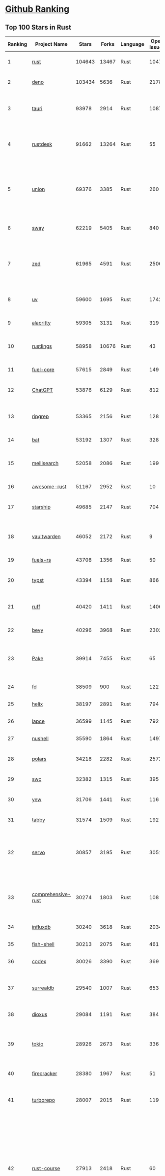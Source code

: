 [Github Ranking](../README.md)
==========

## Top 100 Stars in Rust

| Ranking | Project Name | Stars | Forks | Language | Open Issues | Description | Last Commit |
| ------- | ------------ | ----- | ----- | -------- | ----------- | ----------- | ----------- |
| 1 | [rust](https://github.com/rust-lang/rust) | 104643 | 13467 | Rust | 10477 | Empowering everyone to build reliable and efficient software. | 2025-06-28T18:00:47Z |
| 2 | [deno](https://github.com/denoland/deno) | 103434 | 5636 | Rust | 2178 | A modern runtime for JavaScript and TypeScript. | 2025-06-28T17:03:21Z |
| 3 | [tauri](https://github.com/tauri-apps/tauri) | 93978 | 2914 | Rust | 1087 | Build smaller, faster, and more secure desktop and mobile applications with a web frontend. | 2025-06-28T13:54:34Z |
| 4 | [rustdesk](https://github.com/rustdesk/rustdesk) | 91662 | 13264 | Rust | 55 | An open-source remote desktop application designed for self-hosting, as an alternative to TeamViewer. | 2025-06-28T07:26:00Z |
| 5 | [union](https://github.com/unionlabs/union) | 69376 | 3385 | Rust | 260 | The trust-minimized, zero-knowledge bridging protocol, designed for censorship resistance, extremely high security, and usage in decentralized finance. | 2025-06-27T15:26:30Z |
| 6 | [sway](https://github.com/FuelLabs/sway) | 62219 | 5405 | Rust | 840 | 🌴 Empowering everyone to build reliable and efficient smart contracts. | 2025-06-28T14:26:22Z |
| 7 | [zed](https://github.com/zed-industries/zed) | 61965 | 4591 | Rust | 2506 | Code at the speed of thought – Zed is a high-performance, multiplayer code editor from the creators of Atom and Tree-sitter. | 2025-06-28T18:56:59Z |
| 8 | [uv](https://github.com/astral-sh/uv) | 59600 | 1695 | Rust | 1742 | An extremely fast Python package and project manager, written in Rust. | 2025-06-28T16:32:04Z |
| 9 | [alacritty](https://github.com/alacritty/alacritty) | 59305 | 3131 | Rust | 319 | A cross-platform, OpenGL terminal emulator. | 2025-06-19T07:09:47Z |
| 10 | [rustlings](https://github.com/rust-lang/rustlings) | 58958 | 10676 | Rust | 43 | :crab: Small exercises to get you used to reading and writing Rust code! | 2025-06-28T00:15:30Z |
| 11 | [fuel-core](https://github.com/FuelLabs/fuel-core) | 57615 | 2849 | Rust | 149 | Rust full node implementation of the Fuel v2 protocol. | 2025-06-27T11:24:57Z |
| 12 | [ChatGPT](https://github.com/lencx/ChatGPT) | 53876 | 6129 | Rust | 812 | 🔮 ChatGPT Desktop Application (Mac, Windows and Linux) | 2024-08-29T17:58:11Z |
| 13 | [ripgrep](https://github.com/BurntSushi/ripgrep) | 53365 | 2156 | Rust | 128 | ripgrep recursively searches directories for a regex pattern while respecting your gitignore | 2025-05-30T12:30:52Z |
| 14 | [bat](https://github.com/sharkdp/bat) | 53192 | 1307 | Rust | 328 | A cat(1) clone with wings. | 2025-06-02T16:50:38Z |
| 15 | [meilisearch](https://github.com/meilisearch/meilisearch) | 52058 | 2086 | Rust | 199 | A lightning-fast search engine API bringing AI-powered hybrid search to your sites and applications. | 2025-06-27T12:41:04Z |
| 16 | [awesome-rust](https://github.com/rust-unofficial/awesome-rust) | 51167 | 2952 | Rust | 10 | A curated list of Rust code and resources. | 2025-06-26T12:49:54Z |
| 17 | [starship](https://github.com/starship/starship) | 49685 | 2147 | Rust | 704 | ☄🌌️  The minimal, blazing-fast, and infinitely customizable prompt for any shell! | 2025-06-28T12:49:17Z |
| 18 | [vaultwarden](https://github.com/dani-garcia/vaultwarden) | 46052 | 2172 | Rust | 9 | Unofficial Bitwarden compatible server written in Rust, formerly known as bitwarden_rs | 2025-06-27T19:39:40Z |
| 19 | [fuels-rs](https://github.com/FuelLabs/fuels-rs) | 43708 | 1356 | Rust | 50 | Fuel Network Rust SDK | 2025-06-12T10:36:14Z |
| 20 | [typst](https://github.com/typst/typst) | 43394 | 1158 | Rust | 866 | A new markup-based typesetting system that is powerful and easy to learn. | 2025-06-28T18:22:46Z |
| 21 | [ruff](https://github.com/astral-sh/ruff) | 40420 | 1411 | Rust | 1406 | An extremely fast Python linter and code formatter, written in Rust. | 2025-06-28T18:24:02Z |
| 22 | [bevy](https://github.com/bevyengine/bevy) | 40296 | 3968 | Rust | 2302 | A refreshingly simple data-driven game engine built in Rust | 2025-06-28T18:55:41Z |
| 23 | [Pake](https://github.com/tw93/Pake) | 39914 | 7455 | Rust | 65 | 🤱🏻 Turn any webpage into a desktop app with Rust.  🤱🏻 利用 Rust 轻松构建轻量级多端桌面应用 | 2025-03-25T12:35:16Z |
| 24 | [fd](https://github.com/sharkdp/fd) | 38509 | 900 | Rust | 122 | A simple, fast and user-friendly alternative to 'find' | 2025-06-23T21:03:33Z |
| 25 | [helix](https://github.com/helix-editor/helix) | 38197 | 2891 | Rust | 794 | A post-modern modal text editor. | 2025-06-28T17:04:34Z |
| 26 | [lapce](https://github.com/lapce/lapce) | 36599 | 1145 | Rust | 792 | Lightning-fast and Powerful Code Editor written in Rust | 2025-06-28T18:51:02Z |
| 27 | [nushell](https://github.com/nushell/nushell) | 35590 | 1864 | Rust | 1497 | A new type of shell | 2025-06-26T21:31:07Z |
| 28 | [polars](https://github.com/pola-rs/polars) | 34218 | 2282 | Rust | 2572 | Dataframes powered by a multithreaded, vectorized query engine, written in Rust | 2025-06-28T15:27:30Z |
| 29 | [swc](https://github.com/swc-project/swc) | 32382 | 1315 | Rust | 395 | Rust-based platform for the Web | 2025-06-28T01:23:53Z |
| 30 | [yew](https://github.com/yewstack/yew) | 31706 | 1441 | Rust | 116 | Rust / Wasm framework for creating reliable and efficient web applications | 2025-06-27T04:00:32Z |
| 31 | [tabby](https://github.com/TabbyML/tabby) | 31574 | 1509 | Rust | 192 | Self-hosted AI coding assistant | 2025-06-11T11:40:51Z |
| 32 | [servo](https://github.com/servo/servo) | 30857 | 3195 | Rust | 3051 | Servo aims to empower developers with a lightweight, high-performance alternative for embedding web technologies in applications. | 2025-06-28T18:00:25Z |
| 33 | [comprehensive-rust](https://github.com/google/comprehensive-rust) | 30274 | 1803 | Rust | 108 | This is the Rust course used by the Android team at Google. It provides you the material to quickly teach Rust. | 2025-06-27T17:34:43Z |
| 34 | [influxdb](https://github.com/influxdata/influxdb) | 30240 | 3618 | Rust | 2034 | Scalable datastore for metrics, events, and real-time analytics | 2025-06-27T13:15:21Z |
| 35 | [fish-shell](https://github.com/fish-shell/fish-shell) | 30213 | 2075 | Rust | 461 | The user-friendly command line shell. | 2025-06-28T12:20:27Z |
| 36 | [codex](https://github.com/openai/codex) | 30026 | 3390 | Rust | 369 | Lightweight coding agent that runs in your terminal | 2025-06-28T16:37:43Z |
| 37 | [surrealdb](https://github.com/surrealdb/surrealdb) | 29540 | 1007 | Rust | 653 | A scalable, distributed, collaborative, document-graph database, for the realtime web | 2025-06-28T00:57:44Z |
| 38 | [dioxus](https://github.com/DioxusLabs/dioxus) | 29084 | 1191 | Rust | 384 | Fullstack app framework for web, desktop, and mobile. | 2025-06-26T18:38:09Z |
| 39 | [tokio](https://github.com/tokio-rs/tokio) | 28926 | 2673 | Rust | 336 | A runtime for writing reliable asynchronous applications with Rust. Provides I/O, networking, scheduling, timers, ... | 2025-06-28T18:10:17Z |
| 40 | [firecracker](https://github.com/firecracker-microvm/firecracker) | 28380 | 1967 | Rust | 51 | Secure and fast microVMs for serverless computing. | 2025-06-26T14:10:30Z |
| 41 | [turborepo](https://github.com/vercel/turborepo) | 28007 | 2015 | Rust | 119 | Build system optimized for JavaScript and TypeScript, written in Rust | 2025-06-28T19:00:28Z |
| 42 | [rust-course](https://github.com/sunface/rust-course) | 27913 | 2418 | Rust | 60 | “连续八年成为全世界最受喜爱的语言，无 GC 也无需手动内存管理、极高的性能和安全性、过程/OO/函数式编程、优秀的包管理、JS 未来基石" — 工作之余的第二语言来试试 Rust 吧。本书拥有全面且深入的讲解、生动贴切的示例、德芙般丝滑的内容，这可能是目前最用心的 Rust 中文学习教程 / Book  | 2025-05-27T03:47:44Z |
| 43 | [linera-protocol](https://github.com/linera-io/linera-protocol) | 27603 | 1798 | Rust | 473 | Main repository for the Linera protocol | 2025-06-28T05:50:00Z |
| 44 | [zoxide](https://github.com/ajeetdsouza/zoxide) | 27452 | 637 | Rust | 98 | A smarter cd command. Supports all major shells. | 2025-06-17T09:57:46Z |
| 45 | [iced](https://github.com/iced-rs/iced) | 26913 | 1332 | Rust | 311 | A cross-platform GUI library for Rust, inspired by Elm | 2025-06-27T17:23:53Z |
| 46 | [delta](https://github.com/dandavison/delta) | 26565 | 419 | Rust | 268 | A syntax-highlighting pager for git, diff, grep, and blame output | 2025-05-02T15:41:04Z |
| 47 | [yazi](https://github.com/sxyazi/yazi) | 26194 | 562 | Rust | 42 | 💥 Blazing fast terminal file manager written in Rust, based on async I/O. | 2025-06-28T16:13:48Z |
| 48 | [just](https://github.com/casey/just) | 26172 | 553 | Rust | 295 | 🤖 Just a command runner | 2025-06-28T07:41:22Z |
| 49 | [egui](https://github.com/emilk/egui) | 25476 | 1764 | Rust | 799 | egui: an easy-to-use immediate mode GUI in Rust that runs on both web and native | 2025-06-28T08:12:33Z |
| 50 | [hyperfine](https://github.com/sharkdp/hyperfine) | 25466 | 407 | Rust | 40 | A command-line benchmarking tool | 2025-05-01T02:03:20Z |
| 51 | [Rocket](https://github.com/rwf2/Rocket) | 25239 | 1601 | Rust | 49 | A web framework for Rust. | 2025-05-04T10:05:41Z |
| 52 | [sniffnet](https://github.com/GyulyVGC/sniffnet) | 24855 | 783 | Rust | 33 | Comfortably monitor your Internet traffic 🕵️‍♂️ | 2025-06-27T20:53:40Z |
| 53 | [atuin](https://github.com/atuinsh/atuin) | 24782 | 666 | Rust | 331 | ✨ Magical shell history | 2025-06-23T11:40:48Z |
| 54 | [zellij](https://github.com/zellij-org/zellij) | 24758 | 761 | Rust | 1136 | A terminal workspace with batteries included | 2025-06-26T11:52:00Z |
| 55 | [pingora](https://github.com/cloudflare/pingora) | 24473 | 1418 | Rust | 136 | A library for building fast, reliable and evolvable network services. | 2025-06-24T20:51:32Z |
| 56 | [qdrant](https://github.com/qdrant/qdrant) | 24363 | 1671 | Rust | 331 | Qdrant - High-performance, massive-scale Vector Database and Vector Search Engine for the next generation of AI. Also available in the cloud https://cloud.qdrant.io/ | 2025-06-27T17:19:15Z |
| 57 | [Rust](https://github.com/TheAlgorithms/Rust) | 24269 | 2408 | Rust | 2 |  All Algorithms implemented in Rust  | 2025-06-23T06:54:22Z |
| 58 | [czkawka](https://github.com/qarmin/czkawka) | 24261 | 754 | Rust | 468 | Multi functional app to find duplicates, empty folders, similar images etc. | 2025-05-10T10:51:17Z |
| 59 | [exa](https://github.com/ogham/exa) | 24004 | 662 | Rust | 199 | A modern replacement for ‘ls’. | 2024-09-24T15:18:09Z |
| 60 | [tools](https://github.com/rome/tools) | 23625 | 656 | Rust | 86 | Unified developer tools for JavaScript, TypeScript, and the web | 2023-09-04T08:42:49Z |
| 61 | [actix-web](https://github.com/actix/actix-web) | 23162 | 1749 | Rust | 188 | Actix Web is a powerful, pragmatic, and extremely fast web framework for Rust. | 2025-06-28T13:54:24Z |
| 62 | [difftastic](https://github.com/Wilfred/difftastic) | 22452 | 382 | Rust | 208 | a structural diff that understands syntax 🟥🟩 | 2025-06-20T22:29:05Z |
| 63 | [anki](https://github.com/ankitects/anki) | 22110 | 2382 | Rust | 210 | Anki's shared backend and web components, and the Qt frontend | 2025-06-28T18:47:29Z |
| 64 | [axum](https://github.com/tokio-rs/axum) | 22091 | 1200 | Rust | 50 | Ergonomic and modular web framework built with Tokio, Tower, and Hyper | 2025-06-27T19:04:46Z |
| 65 | [fnm](https://github.com/Schniz/fnm) | 21283 | 558 | Rust | 277 | 🚀 Fast and simple Node.js version manager, built in Rust | 2025-06-23T17:11:33Z |
| 66 | [hyperswitch](https://github.com/juspay/hyperswitch) | 21113 | 3519 | Rust | 643 | An open source payments switch written in Rust to make payments fast, reliable and affordable | 2025-06-28T18:46:24Z |
| 67 | [tree-sitter](https://github.com/tree-sitter/tree-sitter) | 21095 | 1899 | Rust | 159 | An incremental parsing system for programming tools | 2025-06-27T14:34:19Z |
| 68 | [wezterm](https://github.com/wezterm/wezterm) | 20851 | 943 | Rust | 1215 | A GPU-accelerated cross-platform terminal emulator and multiplexer written by @wez and implemented in Rust | 2025-06-24T06:12:46Z |
| 69 | [sonic](https://github.com/valeriansaliou/sonic) | 20836 | 602 | Rust | 64 | 🦔 Fast, lightweight & schema-less search backend. An alternative to Elasticsearch that runs on a few MBs of RAM. | 2025-01-06T21:19:17Z |
| 70 | [coreutils](https://github.com/uutils/coreutils) | 20812 | 1510 | Rust | 355 | Cross-platform Rust rewrite of the GNU coreutils | 2025-06-28T18:07:12Z |
| 71 | [chroma](https://github.com/chroma-core/chroma) | 20705 | 1659 | Rust | 237 | the AI-native open-source embedding database | 2025-06-28T17:12:25Z |
| 72 | [RustPython](https://github.com/RustPython/RustPython) | 20239 | 1324 | Rust | 318 | A Python Interpreter written in Rust | 2025-06-28T18:03:19Z |
| 73 | [mdBook](https://github.com/rust-lang/mdBook) | 19893 | 1748 | Rust | 528 | Create book from markdown files. Like Gitbook but implemented in Rust | 2025-06-09T15:29:09Z |
| 74 | [wasmer](https://github.com/wasmerio/wasmer) | 19836 | 891 | Rust | 224 | 🚀 Fast, secure, lightweight containers based on WebAssembly | 2025-06-24T13:13:17Z |
| 75 | [xi-editor](https://github.com/xi-editor/xi-editor) | 19827 | 702 | Rust | 135 | A modern editor with a backend written in Rust. | 2024-03-19T00:11:37Z |
| 76 | [vector](https://github.com/vectordotdev/vector) | 19819 | 1777 | Rust | 1935 | A high-performance observability data pipeline. | 2025-06-28T00:51:36Z |
| 77 | [gitui](https://github.com/gitui-org/gitui) | 19798 | 623 | Rust | 188 | Blazing 💥 fast terminal-ui for git written in rust 🦀 | 2025-06-27T02:41:21Z |
| 78 | [biome](https://github.com/biomejs/biome) | 19758 | 625 | Rust | 235 | A toolchain for web projects, aimed to provide functionalities to maintain them. Biome offers formatter and linter, usable via CLI and LSP. | 2025-06-28T12:54:25Z |
| 79 | [slint](https://github.com/slint-ui/slint) | 19627 | 697 | Rust | 700 | Slint is an open-source declarative GUI toolkit to build native user interfaces for Rust, C++, JavaScript, or Python apps. | 2025-06-28T14:34:48Z |
| 80 | [gleam](https://github.com/gleam-lang/gleam) | 19518 | 827 | Rust | 155 | ⭐️ A friendly language for building type-safe, scalable systems! | 2025-06-27T16:51:24Z |
| 81 | [neon](https://github.com/neondatabase/neon) | 18912 | 702 | Rust | 651 | Neon: Serverless Postgres. We separated storage and compute to offer autoscaling, code-like database branching, and scale to zero. | 2025-06-28T14:47:41Z |
| 82 | [Bend](https://github.com/HigherOrderCO/Bend) | 18835 | 463 | Rust | 94 | A massively parallel, high-level programming language | 2025-06-03T17:36:56Z |
| 83 | [leptos](https://github.com/leptos-rs/leptos) | 18670 | 770 | Rust | 84 | Build fast web applications with Rust. | 2025-06-28T18:53:27Z |
| 84 | [relay](https://github.com/facebook/relay) | 18650 | 1856 | Rust | 589 | Relay is a JavaScript framework for building data-driven React applications. | 2025-06-28T05:05:17Z |
| 85 | [cube](https://github.com/cube-js/cube) | 18648 | 1849 | Rust | 625 | 📊 Cube’s universal semantic layer platform is the next evolution of OLAP technology for AI, BI, spreadsheets, and embedded analytics | 2025-06-27T16:45:47Z |
| 86 | [spotify-tui](https://github.com/Rigellute/spotify-tui) | 18283 | 546 | Rust | 272 | Spotify for the terminal written in Rust 🚀 | 2024-04-04T15:03:12Z |
| 87 | [candle](https://github.com/huggingface/candle) | 17499 | 1135 | Rust | 429 | Minimalist ML framework for Rust | 2025-06-27T19:23:09Z |
| 88 | [universal-android-debloater](https://github.com/0x192/universal-android-debloater) | 17216 | 896 | Rust | 459 | Cross-platform GUI written in Rust using ADB to debloat non-rooted android devices. Improve your privacy, the security and battery life of your device. | 2024-08-02T16:16:12Z |
| 89 | [SpacetimeDB](https://github.com/clockworklabs/SpacetimeDB) | 16960 | 577 | Rust | 379 | Multiplayer at the speed of light | 2025-06-28T07:26:57Z |
| 90 | [ruffle](https://github.com/ruffle-rs/ruffle) | 16854 | 892 | Rust | 5352 | A Flash Player emulator written in Rust | 2025-06-28T18:04:10Z |
| 91 | [RustScan](https://github.com/bee-san/RustScan) | 16755 | 1135 | Rust | 27 | 🤖 The Modern Port Scanner 🤖 | 2025-06-10T09:31:23Z |
| 92 | [diem](https://github.com/diem/diem) | 16700 | 2581 | Rust | 357 | Diem’s mission is to build a trusted and innovative financial network that empowers people and businesses around the world. | 2025-06-25T05:27:22Z |
| 93 | [jj](https://github.com/jj-vcs/jj) | 16605 | 559 | Rust | 498 | A Git-compatible VCS that is both simple and powerful | 2025-06-28T16:45:10Z |
| 94 | [wasmtime](https://github.com/bytecodealliance/wasmtime) | 16568 | 1446 | Rust | 720 | A lightweight WebAssembly runtime that is fast, secure, and standards-compliant | 2025-06-28T02:10:38Z |
| 95 | [mise](https://github.com/jdx/mise) | 16549 | 542 | Rust | 24 | dev tools, env vars, task runner | 2025-06-28T00:54:18Z |
| 96 | [pyxel](https://github.com/kitao/pyxel) | 16435 | 886 | Rust | 10 | A retro game engine for Python | 2025-06-26T03:15:41Z |
| 97 | [hurl](https://github.com/Orange-OpenSource/hurl) | 16348 | 647 | Rust | 187 | Hurl, run and test HTTP requests with plain text. | 2025-06-26T21:54:15Z |
| 98 | [book](https://github.com/rust-lang/book) | 16301 | 3684 | Rust | 180 | The Rust Programming Language | 2025-06-28T18:07:15Z |
| 99 | [eza](https://github.com/eza-community/eza) | 16046 | 300 | Rust | 199 | A modern alternative to ls | 2025-06-27T09:49:22Z |
| 100 | [tikv](https://github.com/tikv/tikv) | 15946 | 2189 | Rust | 1230 | Distributed transactional key-value database, originally created to complement TiDB | 2025-06-27T06:41:58Z |

